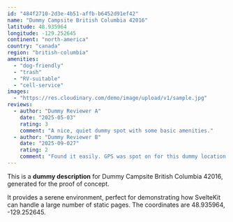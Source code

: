 ```yaml
---
id: "484f2710-2d3e-4b51-affb-b6452d91ef42"
name: "Dummy Campsite British Columbia 42016"
latitude: 48.935964
longitude: -129.252645
continent: "north-america"
country: "canada"
region: "british-columbia"
amenities:
  - "dog-friendly"
  - "trash"
  - "RV-suitable"
  - "cell-service"
images:
  - "https://res.cloudinary.com/demo/image/upload/v1/sample.jpg"
reviews:
  - author: "Dummy Reviewer A"
    date: "2025-05-03"
    rating: 3
    comment: "A nice, quiet dummy spot with some basic amenities."
  - author: "Dummy Reviewer B"
    date: "2025-09-027"
    rating: 2
    comment: "Found it easily. GPS was spot on for this dummy location."
---
```


This is a **dummy description** for Dummy Campsite British Columbia 42016, generated for the proof of concept.

It provides a serene environment, perfect for demonstrating how SvelteKit can handle a large number of static pages. The coordinates are 48.935964, -129.252645.
